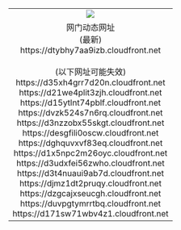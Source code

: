 ﻿<table>
  <tr></tr>
  <tr><td colspan=2 align=center><img src="https://dtybhy7aa9izb.cloudfront.net/Up/oGate.jpg" /></td></tr>
  <tr><td colspan=2 align=center>网门动态网址<br/>(最新)
<br>https://dtybhy7aa9izb.cloudfront.net
<br/><br/>(以下网址可能失效)
<br>https://d35xh4grr7d20n.cloudfront.net
<br>https://d21we4plit3zjh.cloudfront.net
<br>https://d15ytlnt74pblf.cloudfront.net
<br>https://dvzk524s7n6rq.cloudfront.net
<br>https://d3nzzobx55skgt.cloudfront.net
<br>https://desgfili0oscw.cloudfront.net
<br>https://dghquvxvf83eq.cloudfront.net
<br>https://d1x5npc2m26oyc.cloudfront.net
<br>https://d3udxfei56zwho.cloudfront.net
<br>https://d3t4nuaui9ab7d.cloudfront.net
<br>https://djmz1dt2pruqy.cloudfront.net
<br>https://dzgcajxseucgh.cloudfront.net
<br>https://duvpgtymrrtbq.cloudfront.net
<br>https://d171sw71wbv4z1.cloudfront.net
    </td>
  </tr>
</table>
